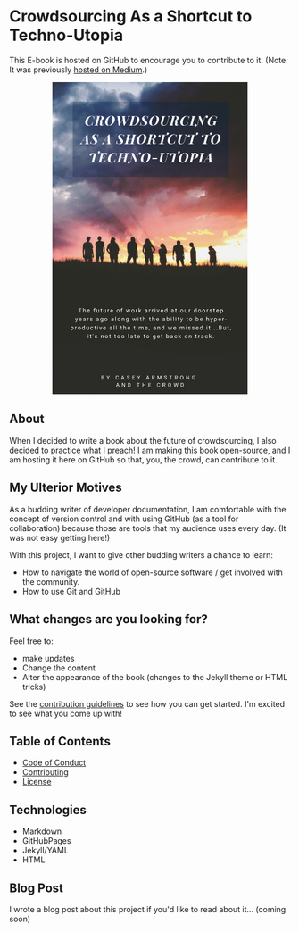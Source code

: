 # Crowdsourcing As a Shortcut to Techno-Utopia

This E-book is hosted on GitHub to encourage you to contribute to it. (Note: It was previously [hosted on Medium](https://medium.com/@CrowdsourcingKC/crowdsourcing-as-a-shortcut-to-the-technological-singularity-free-e-book-bb7357a53f70).)

<div style="text-align:center"><img src ="https://raw.githubusercontent.com/CrowdsourcingKC/crowdsourcingshortcut/master/images/cover.png" alt="book cover" width="350"/></div>

## About

When I decided to write a book about the future of crowdsourcing, I also decided to practice what I preach! I am making this book open-source, and I am hosting it here on GitHub so that, you, the crowd, can contribute to it.

## My Ulterior Motives

As a budding writer of developer documentation, I am comfortable with the concept of version control and with using GitHub (as a tool for collaboration) because those are tools that my audience uses every day. (It was not easy getting here!)

With this project, I want to give other budding writers a chance to learn:

- How to navigate the world of open-source software / get involved with the community.
- How to use Git and GitHub

## What changes are you looking for?

Feel free to:
- make updates
- Change the content
- Alter the appearance of the book (changes to the Jekyll theme or HTML tricks)

See the [contribution guidelines](https://github.com/CrowdsourcingKC/crowdsourcingshortcut/blob/master/CONTRIBUTING.md) to see how you can get started. I'm excited to see what you come up with!

## Table of Contents

- [Code of Conduct]()
- [Contributing](https://github.com/CrowdsourcingKC/crowdsourcingshortcut/blob/master/CONTRIBUTING.md)
- [License]()

## Technologies

- Markdown
- GitHubPages
- Jekyll/YAML
- HTML

## Blog Post

I wrote a blog post about this project if you'd like to read about it... (coming soon)
